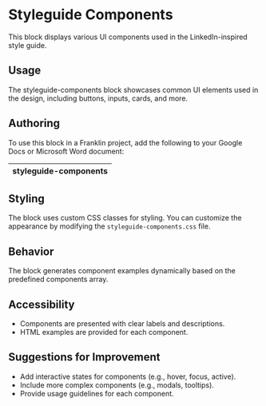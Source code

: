 # Styleguide Components

This block displays various UI components used in the LinkedIn-inspired style guide.

## Usage

The styleguide-components block showcases common UI elements used in the design, including buttons, inputs, cards, and more.

## Authoring

To use this block in a Franklin project, add the following to your Google Docs or Microsoft Word document:

| styleguide-components |
|------------------------|

## Styling

The block uses custom CSS classes for styling. You can customize the appearance by modifying the `styleguide-components.css` file.

## Behavior

The block generates component examples dynamically based on the predefined components array.

## Accessibility

- Components are presented with clear labels and descriptions.
- HTML examples are provided for each component.

## Suggestions for Improvement

- Add interactive states for components (e.g., hover, focus, active).
- Include more complex components (e.g., modals, tooltips).
- Provide usage guidelines for each component.